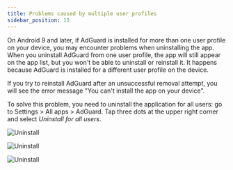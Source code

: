 ```yaml
---
title: Problems caused by multiple user profiles
sidebar_position: 13
---
```


On Android 9 and later, if AdGuard is installed for more than one user profile on your device, you may encounter problems when uninstalling the app. When you uninstall AdGuard from one user profile, the app will still appear on the app list, but you won't be able to uninstall or reinstall it. It happens because AdGuard is installed for a different user profile on the device.
 
If you try to reinstall AdGuard after an unsuccessful removal attempt, you will see the error message "You can't install the app on your device".
 
To solve this problem, you need to uninstall the application for all users: go to Settings > All apps > AdGuard. Tap three dots at the upper right corner and select *Uninstall for all users*.
 
![Uninstall](https://cdn.adtidy.org/public/Adguard/kb/android/multiple_users/uninst_en.png)
 
![Uninstall](https://cdn.adtidy.org/public/Adguard/kb/android/multiple_users/uninst2_en.png)
 
![Uninstall](https://cdn.adtidy.org/content/kb/ad_blocker/android/solving_problems/multiple-profiles-issue/uninst3_en.png)